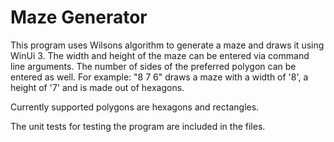 # Maze Generator

This program uses Wilsons algorithm to generate a maze and draws it using WinUi 3.
The width and height of the maze can be entered via command line arguments. The number of sides of the preferred polygon can be entered as well.
For example: "8 7 6" draws a maze with a width of '8', a height of '7' and is made out of hexagons.

Currently supported polygons are hexagons and rectangles.

The unit tests for testing the program are included in the files.
